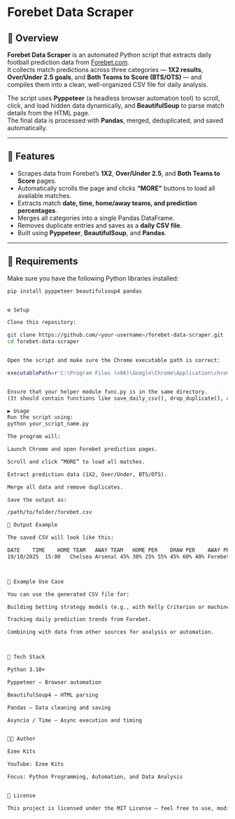 # Forebet Data Scraper

## 📖 Overview
**Forebet Data Scraper** is an automated Python script that extracts daily football prediction data from [Forebet.com](https://www.forebet.com/).  
It collects match predictions across three categories — **1X2 results**, **Over/Under 2.5 goals**, and **Both Teams to Score (BTS/OTS)** — and compiles them into a clean, well-organized CSV file for daily analysis.

The script uses **Pyppeteer** (a headless browser automation tool) to scroll, click, and load hidden data dynamically, and **BeautifulSoup** to parse match details from the HTML page.  
The final data is processed with **Pandas**, merged, deduplicated, and saved automatically.

---

## 🚀 Features
- Scrapes data from Forebet’s **1X2**, **Over/Under 2.5**, and **Both Teams to Score** pages.  
- Automatically scrolls the page and clicks **“MORE”** buttons to load all available matches.  
- Extracts match **date, time, home/away teams, and prediction percentages**.  
- Merges all categories into a single Pandas DataFrame.  
- Removes duplicate entries and saves as a **daily CSV file**.  
- Built using **Pyppeteer**, **BeautifulSoup**, and **Pandas**.

---

## 🧰 Requirements
Make sure you have the following Python libraries installed:

```bash
pip install pyppeteer beautifulsoup4 pandas


⚙️ Setup

Clone this repository:

git clone https://github.com/<your-username>/forebet-data-scraper.git
cd forebet-data-scraper


Open the script and make sure the Chrome executable path is correct:

executablePath=r'C:\Program Files (x86)\Google\Chrome\Application\chrome.exe'


Ensure that your helper module func.py is in the same directory.
(It should contain functions like save_daily_csv(), drop_duplicate(), and others used in the script.)

▶️ Usage
Run the script using:
python your_script_name.py

The program will:

Launch Chrome and open Forebet prediction pages.

Scroll and click “MORE” to load all matches.

Extract prediction data (1X2, Over/Under, BTS/OTS).

Merge all data and remove duplicates.

Save the output as:

/path/to/folder/forebet.csv

📂 Output Example

The saved CSV will look like this:

DATE	TIME	HOME TEAM	AWAY TEAM	HOME PER	DRAW PER	AWAY PER	UNDER 2.5	OVER 2.5	BTS	OTS	NAME
19/10/2025	15:00	Chelsea	Arsenal	45%	30%	25%	55%	45%	60%	40%	Forebet



🧠 Example Use Case

You can use the generated CSV file for:

Building betting strategy models (e.g., with Kelly Criterion or machine learning).

Tracking daily prediction trends from Forebet.

Combining with data from other sources for analysis or automation.



🧩 Tech Stack

Python 3.10+

Pyppeteer – Browser automation

BeautifulSoup4 – HTML parsing

Pandas – Data cleaning and saving

Asyncio / Time – Async execution and timing


🧑‍💻 Author

Ezee Kits

YouTube: Ezee Kits

Focus: Python Programming, Automation, and Data Analysis


📜 License

This project is licensed under the MIT License — feel free to use, modify, and distribute with credit.
